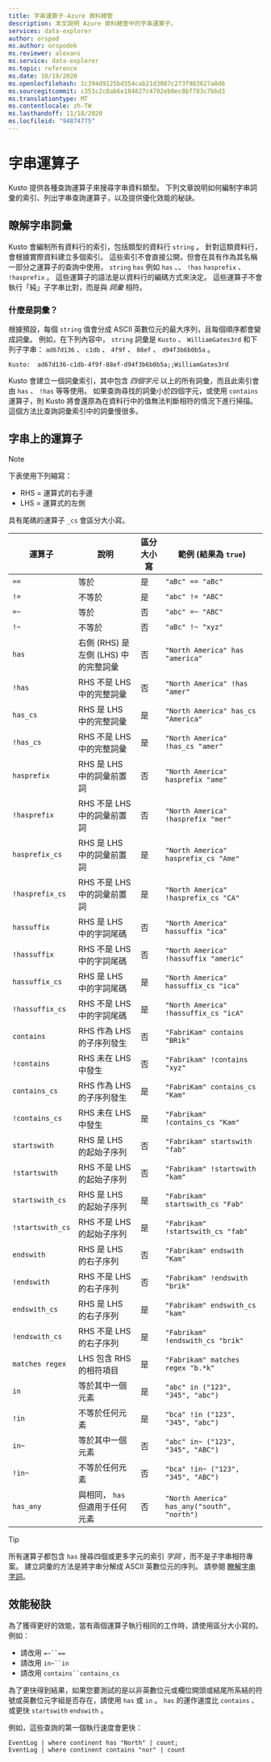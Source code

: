```yaml
---
title: 字串運算子-Azure 資料總管
description: 本文說明 Azure 資料總管中的字串運算子。
services: data-explorer
author: orspod
ms.author: orspodek
ms.reviewer: alexans
ms.service: data-explorer
ms.topic: reference
ms.date: 10/19/2020
ms.openlocfilehash: 1c394d9125bd354cab21d3087c273f983627a0d6
ms.sourcegitcommit: c351c2c8ab6e184827c4702eb0ec8bf783c7bbd3
ms.translationtype: MT
ms.contentlocale: zh-TW
ms.lasthandoff: 11/18/2020
ms.locfileid: "94874775"
---
```

# <a name="string-operators"></a>字串運算子

Kusto 提供各種查詢運算子來搜尋字串資料類型。 下列文章說明如何編制字串詞彙的索引、列出字串查詢運算子，以及提供優化效能的秘訣。

## <a name="understanding-string-terms"></a>瞭解字串詞彙

Kusto 會編制所有資料行的索引，包括類型的資料行 `string` 。 針對這類資料行，會根據實際資料建立多個索引。 這些索引不會直接公開，但會在具有作為其名稱一部分之運算子的查詢中使用， `string` `has` 例如 `has` 、、 `!has` `hasprefix` 、 `!hasprefix` 。 這些運算子的語法是以資料行的編碼方式來決定。 這些運算子不會執行「純」子字串比對，而是與 *詞彙* 相符。

### <a name="what-is-a-term"></a>什麼是詞彙？ 

根據預設，每個 `string` 值會分成 ASCII 英數位元的最大序列，且每個順序都會變成詞彙。
例如，在下列內容中， `string` 詞彙是 `Kusto` 、 `WilliamGates3rd` 和下列子字串： `ad67d136` 、 `c1db` 、 `4f9f` 、 `88ef` 、 `d94f3b6b0b5a` 。

```
Kusto:  ad67d136-c1db-4f9f-88ef-d94f3b6b0b5a;;WilliamGates3rd
```

Kusto 會建立一個詞彙索引，其中包含 *四個字元* 以上的所有詞彙，而且此索引會由 `has` 、 `!has` 等等使用。 如果查詢尋找的詞彙小於四個字元，或使用 `contains` 運算子，則 Kusto 將會還原為在資料行中的值無法判斷相符的情況下進行掃描。 這個方法比查詢詞彙索引中的詞彙慢很多。

## <a name="operators-on-strings"></a>字串上的運算子

> [!NOTE]
> 下表使用下列縮寫：
> * RHS = 運算式的右手邊
> * LHS = 運算式的左側
> 
> 具有尾碼的運算子 `_cs` 會區分大小寫。

運算子        |說明                                                       |區分大小寫|範例 (結果為 `true`)
----------------|------------------------------------------------------------------|--------------|-----------------------
`==`            |等於                                                            |是           |`"aBc" == "aBc"`
`!=`            |不等於                                                        |是           |`"abc" != "ABC"`
`=~`            |等於                                                            |否            |`"abc" =~ "ABC"`
`!~`            |不等於                                                        |否            |`"aBc" !~ "xyz"`
`has`           |右側 (RHS) 是左側 (LHS) 中的完整詞彙     |否            |`"North America" has "america"`
`!has`          |RHS 不是 LHS 中的完整詞彙                                     |否            |`"North America" !has "amer"` 
`has_cs`        |RHS 是 LHS 中的完整詞彙                                        |是           |`"North America" has_cs "America"`
`!has_cs`       |RHS 不是 LHS 中的完整詞彙                                     |是           |`"North America" !has_cs "amer"` 
`hasprefix`     |RHS 是 LHS 中的詞彙前置詞                                       |否            |`"North America" hasprefix "ame"`
`!hasprefix`    |RHS 不是 LHS 中的詞彙前置詞                                   |否            |`"North America" !hasprefix "mer"` 
`hasprefix_cs`  |RHS 是 LHS 中的詞彙前置詞                                       |是           |`"North America" hasprefix_cs "Ame"`
`!hasprefix_cs` |RHS 不是 LHS 中的詞彙前置詞                                   |是           |`"North America" !hasprefix_cs "CA"` 
`hassuffix`     |RHS 是 LHS 中的字詞尾碼                                       |否            |`"North America" hassuffix "ica"`
`!hassuffix`    |RHS 不是 LHS 中的字詞尾碼                                   |否            |`"North America" !hassuffix "americ"`
`hassuffix_cs`  |RHS 是 LHS 中的字詞尾碼                                       |是           |`"North America" hassuffix_cs "ica"`
`!hassuffix_cs` |RHS 不是 LHS 中的字詞尾碼                                   |是           |`"North America" !hassuffix_cs "icA"`
`contains`      |RHS 作為 LHS 的子序列發生                                |否            |`"FabriKam" contains "BRik"`
`!contains`     |RHS 未在 LHS 中發生                                         |否            |`"Fabrikam" !contains "xyz"`
`contains_cs`   |RHS 作為 LHS 的子序列發生                                |是           |`"FabriKam" contains_cs "Kam"`
`!contains_cs`  |RHS 未在 LHS 中發生                                         |是           |`"Fabrikam" !contains_cs "Kam"`
`startswith`    |RHS 是 LHS 的起始子序列                              |否            |`"Fabrikam" startswith "fab"`
`!startswith`   |RHS 不是 LHS 的起始子序列                          |否            |`"Fabrikam" !startswith "kam"`
`startswith_cs` |RHS 是 LHS 的起始子序列                              |是           |`"Fabrikam" startswith_cs "Fab"`
`!startswith_cs`|RHS 不是 LHS 的起始子序列                          |是           |`"Fabrikam" !startswith_cs "fab"`
`endswith`      |RHS 是 LHS 的右子序列                               |否            |`"Fabrikam" endswith "Kam"`
`!endswith`     |RHS 不是 LHS 的右子序列                           |否            |`"Fabrikam" !endswith "brik"`
`endswith_cs`   |RHS 是 LHS 的右子序列                               |是           |`"Fabrikam" endswith_cs "kam"`
`!endswith_cs`  |RHS 不是 LHS 的右子序列                           |是           |`"Fabrikam" !endswith_cs "brik"`
`matches regex` |LHS 包含 RHS 的相符項目                                      |是           |`"Fabrikam" matches regex "b.*k"`
`in`            |等於其中一個元素                                     |是           |`"abc" in ("123", "345", "abc")`
`!in`           |不等於任何元素                                 |是           |`"bca" !in ("123", "345", "abc")`
`in~`           |等於其中一個元素                                     |否            |`"abc" in~ ("123", "345", "ABC")`
`!in~`          |不等於任何元素                                 |否            |`"bca" !in~ ("123", "345", "ABC")`
`has_any`       |與相同， `has` 但適用于任何元素                    |否            |`"North America" has_any("south", "north")`

> [!TIP]
> 所有運算子都包含 `has` 搜尋四個或更多字元的索引 *字詞* ，而不是子字串相符專案。 建立詞彙的方法是將字串分解成 ASCII 英數位元的序列。 請參閱 [瞭解字串字詞](#understanding-string-terms)。

## <a name="performance-tips"></a>效能秘訣

為了獲得更好的效能，當有兩個運算子執行相同的工作時，請使用區分大小寫的。
例如：

* 請改用 `=~``==`
* 請改用 `in~``in`
* 請改用 `contains``contains_cs`

為了更快得到結果，如果您要測試的是以非英數位元或欄位開頭或結尾所系結的符號或英數位元字組是否存在，請使用 `has` 或 `in` 。 
`has` 的運作速度比 `contains` 、或更快 `startswith` `endswith` 。

例如，這些查詢的第一個執行速度會更快：

```kusto
EventLog | where continent has "North" | count;
EventLog | where continent contains "nor" | count
```
